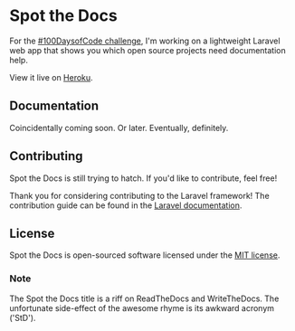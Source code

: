# Spot the Docs

For the [#100DaysofCode challenge](https://github.com/billimarie/100-days-of-code), I'm working on a lightweight Laravel web app that shows you which open source projects need documentation help.

View it live on [Heroku](https://floating-citadel-84168.herokuapp.com/github).

## Documentation

Coincidentally coming soon. Or later. Eventually, definitely.

## Contributing

Spot the Docs is still trying to hatch. If you'd like to contribute, feel free!

Thank you for considering contributing to the Laravel framework! The contribution guide can be found in the [Laravel documentation](http://laravel.com/docs/contributions).

## License

Spot the Docs is open-sourced software licensed under the [MIT license](http://opensource.org/licenses/MIT).

### Note

The Spot the Docs title is a riff on ReadTheDocs and WriteTheDocs. The unfortunate side-effect of the awesome rhyme is its awkward acronym ('StD').
